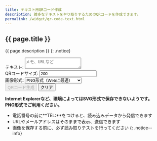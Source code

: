 ```yaml
---
title: テキスト用QRコード作成
description: 雑多なテキストをやり取りするためのQRコードを作成できます。
permalink: /widget/qr-code-text.html
---
```

## {{ page.title }}

{{ page.description }}
{: .notice}
<form id="qr-code-text" class="form-mimic">
<div id="section-memo">
	<label for="note">テキスト:</label>
	<textarea type="textarea" id="note" value="" placeholder="メモ、URLなど"></textarea>
</div>
<div id="section-qrsize">
	<label for="qrsize">QRコードサイズ:</label>
	<input type="text" id="qrsize" value="200" />
</div>
<div id="section-qrformat">
	<label for="qrformat">画像形式:</label>
	<select id="qrformat" name="qrformat">
	<option value="png">PNG形式（Webに最適）</option>
	<option value="svg">SVG形式（印刷物に最適）</option>
	</select>
</div>
<div id="g-recaptcha"></div>
<div id="section-button">
    <input id="create_qr_text" type="button" value="QRコード生成" class="recaptcha generate btn btn--primary" disabled />
    <input id="reset_qr_text" type="reset" value="クリア" class="generate btn btn--inverse" />
</div>
<div id="qr_text">
</div>
</form>

**Internet Explorerなど、環境によってはSVG形式で保存できないようです。PNG形式でご利用ください。**
+ 電話番号の前に**TEL:**をつけると、読み込みデータから発信できます
+ URLやメールアドレスはそのままで表示、送信できます
+ 画像を保存する前に、必ず読み取りテストを行ってください
{: .notice--info}